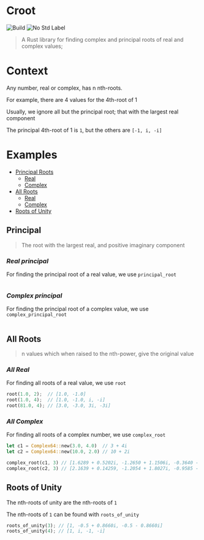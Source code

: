 # Croot

![Build](https://img.shields.io/github/actions/workflow/status/Ross-Morgan/croot/rust.yml)
![No Std Label](https://img.shields.io/badge/no--std-yes-blue)

> A Rust library for finding complex and principal roots of real and complex values;

# Context

Any number, real or complex, has n nth-roots.

For example, there are 4 values for the 4th-root of 1

Usually, we ignore all but the principal root; that with the largest real component

The principal 4th-root of 1 is `1`, but the others are `[-1, i, -i]`

# Examples

- [Principal Roots](#principal)
    - [Real](#real-principal)
    - [Complex](#real-complex)
- [All Roots](#all-roots)
    - [Real](#all-real)
    - [Complex](#all-complex)
- [Roots of Unity](#roots-of-unity)


## Principal

> The root with the largest real, and positive imaginary component

### _Real principal_

For finding the principal root of a real value, we use `principal_root`

```rust
```

### _Complex principal_

For finding the principal root of a complex value, we use `complex_principal_root`

```rust

```

## All Roots

> n values which when raised to the nth-power, give the original value

### _All Real_

For finding all roots of a real value, we use `root`

```rust
root(1.0, 2);  // [1.0, -1.0]
root(1.0, 4);  // [1.0, -1.0, i, -i]
root(81.0, 4); // [3.0, -3.0, 3i, -3i]
```
### _All Complex_

For finding all roots of a complex number, we use `complex_root`

```rust
let c1 = Complex64::new(3.0, 4.0)  // 3 + 4i
let c2 = Complex64::new(10.0, 2.0) // 10 + 2i

complex_root(c1, 3) // [1.6289 + 0.5202i, -1.2650 + 1.1506i, -0.3640 - 1.6708i]
complex_root(c2, 3) // [2.1639 + 0.14259, -1.2054 + 1.8027i, -0.9585 - 1.9453i]
```

## Roots of Unity

The nth-roots of unity are the nth-roots of `1`

The nth-roots of `1` can be found with `roots_of_unity`

```rust
roots_of_unity(3); // [1, -0.5 + 0.8660i, -0.5 - 0.8660i]
roots_of_unity(4); // [1, i, -1, -i]
```
